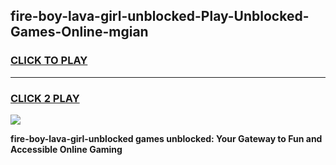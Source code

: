 
## fire-boy-lava-girl-unblocked-Play-Unblocked-Games-Online-mgian
<h3>
<a href="https://premium76.site?title=fire-boy-lava-girl-unblocked&ref=25A">CLICK TO PLAY</a></h3>
<hr>

<h3>
<a href="https://premium76.site?title=fire-boy-lava-girl-unblocked&ref=25A">CLICK 2 PLAY</a>
  
</h3>

<a href="https://premium76.site?title=fire-boy-lava-girl-unblocked&ref=25A"><img src="https://clearcache.store/games.png"></a>


**fire-boy-lava-girl-unblocked games unblocked: Your Gateway to Fun and Accessible Online Gaming**
